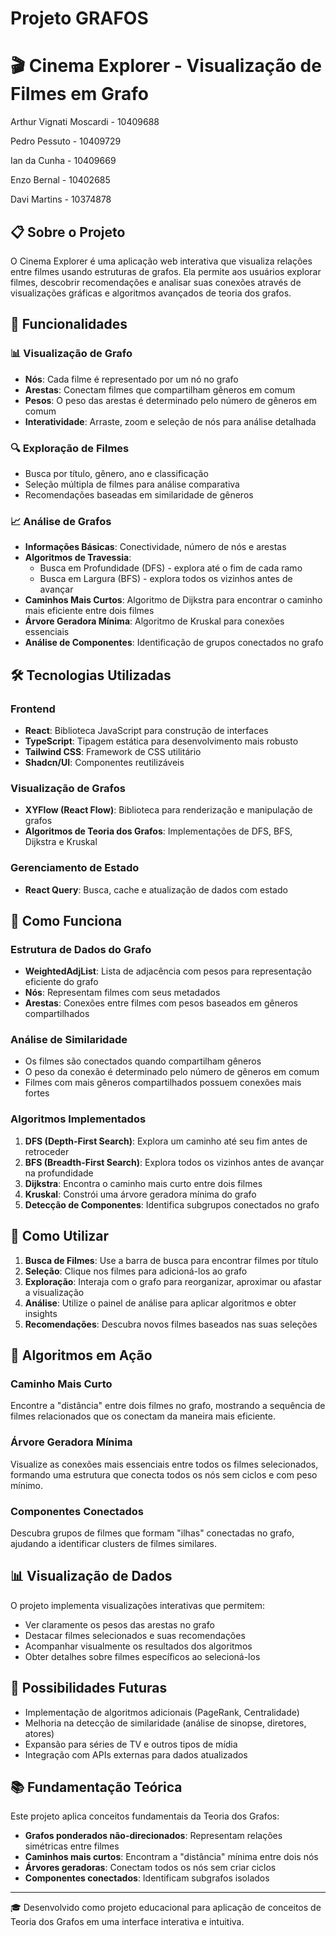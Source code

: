 # Projeto GRAFOS
# 🎬 Cinema Explorer - Visualização de Filmes em Grafo
 
Arthur Vignati Moscardi - 10409688 

Pedro Pessuto - 10409729

Ian da Cunha - 10409669 

Enzo Bernal - 10402685

Davi Martins - 10374878

## 📋 Sobre o Projeto

O Cinema Explorer é uma aplicação web interativa que visualiza relações entre filmes usando estruturas de grafos. Ela permite aos usuários explorar filmes, descobrir recomendações e analisar suas conexões através de visualizações gráficas e algoritmos avançados de teoria dos grafos.

## 🎯 Funcionalidades

### 📊 Visualização de Grafo
- **Nós**: Cada filme é representado por um nó no grafo
- **Arestas**: Conectam filmes que compartilham gêneros em comum
- **Pesos**: O peso das arestas é determinado pelo número de gêneros em comum
- **Interatividade**: Arraste, zoom e seleção de nós para análise detalhada

### 🔍 Exploração de Filmes
- Busca por título, gênero, ano e classificação
- Seleção múltipla de filmes para análise comparativa
- Recomendações baseadas em similaridade de gêneros

### 📈 Análise de Grafos
- **Informações Básicas**: Conectividade, número de nós e arestas
- **Algoritmos de Travessia**:
  - Busca em Profundidade (DFS) - explora até o fim de cada ramo
  - Busca em Largura (BFS) - explora todos os vizinhos antes de avançar
- **Caminhos Mais Curtos**: Algoritmo de Dijkstra para encontrar o caminho mais eficiente entre dois filmes
- **Árvore Geradora Mínima**: Algoritmo de Kruskal para conexões essenciais
- **Análise de Componentes**: Identificação de grupos conectados no grafo

## 🛠️ Tecnologias Utilizadas

### Frontend
- **React**: Biblioteca JavaScript para construção de interfaces
- **TypeScript**: Tipagem estática para desenvolvimento mais robusto
- **Tailwind CSS**: Framework de CSS utilitário
- **Shadcn/UI**: Componentes reutilizáveis

### Visualização de Grafos
- **XYFlow (React Flow)**: Biblioteca para renderização e manipulação de grafos
- **Algoritmos de Teoria dos Grafos**: Implementações de DFS, BFS, Dijkstra e Kruskal

### Gerenciamento de Estado
- **React Query**: Busca, cache e atualização de dados com estado

## 📝 Como Funciona

### Estrutura de Dados do Grafo
- **WeightedAdjList**: Lista de adjacência com pesos para representação eficiente do grafo
- **Nós**: Representam filmes com seus metadados
- **Arestas**: Conexões entre filmes com pesos baseados em gêneros compartilhados

### Análise de Similaridade
- Os filmes são conectados quando compartilham gêneros
- O peso da conexão é determinado pelo número de gêneros em comum
- Filmes com mais gêneros compartilhados possuem conexões mais fortes

### Algoritmos Implementados
1. **DFS (Depth-First Search)**: Explora um caminho até seu fim antes de retroceder
2. **BFS (Breadth-First Search)**: Explora todos os vizinhos antes de avançar na profundidade
3. **Dijkstra**: Encontra o caminho mais curto entre dois filmes
4. **Kruskal**: Constrói uma árvore geradora mínima do grafo
5. **Detecção de Componentes**: Identifica subgrupos conectados no grafo

## 🚀 Como Utilizar

1. **Busca de Filmes**: Use a barra de busca para encontrar filmes por título
2. **Seleção**: Clique nos filmes para adicioná-los ao grafo
3. **Exploração**: Interaja com o grafo para reorganizar, aproximar ou afastar a visualização
4. **Análise**: Utilize o painel de análise para aplicar algoritmos e obter insights
5. **Recomendações**: Descubra novos filmes baseados nas suas seleções

## 🧪 Algoritmos em Ação

### Caminho Mais Curto
Encontre a "distância" entre dois filmes no grafo, mostrando a sequência de filmes relacionados que os conectam da maneira mais eficiente.

### Árvore Geradora Mínima
Visualize as conexões mais essenciais entre todos os filmes selecionados, formando uma estrutura que conecta todos os nós sem ciclos e com peso mínimo.

### Componentes Conectados
Descubra grupos de filmes que formam "ilhas" conectadas no grafo, ajudando a identificar clusters de filmes similares.

## 📊 Visualização de Dados

O projeto implementa visualizações interativas que permitem:

- Ver claramente os pesos das arestas no grafo
- Destacar filmes selecionados e suas recomendações
- Acompanhar visualmente os resultados dos algoritmos
- Obter detalhes sobre filmes específicos ao selecioná-los

## 🔮 Possibilidades Futuras

- Implementação de algoritmos adicionais (PageRank, Centralidade)
- Melhoria na detecção de similaridade (análise de sinopse, diretores, atores)
- Expansão para séries de TV e outros tipos de mídia
- Integração com APIs externas para dados atualizados

## 📚 Fundamentação Teórica

Este projeto aplica conceitos fundamentais da Teoria dos Grafos:
- **Grafos ponderados não-direcionados**: Representam relações simétricas entre filmes
- **Caminhos mais curtos**: Encontram a "distância" mínima entre dois nós
- **Árvores geradoras**: Conectam todos os nós sem criar ciclos
- **Componentes conectados**: Identificam subgrafos isolados

---

🎓 Desenvolvido como projeto educacional para aplicação de conceitos de Teoria dos Grafos em uma interface interativa e intuitiva.
